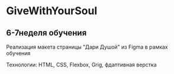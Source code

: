 # GiveWithYourSoul 
## 6-7неделя обучения
Реализация макета страницы "Дари Душой" из Figma в рамках обучения

Технологии: HTML, CSS, Flexbox, Grig, фдаптивная верстка
